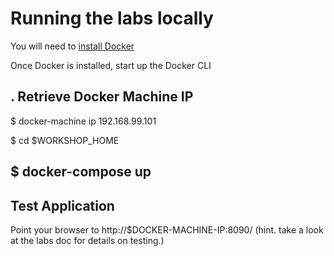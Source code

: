 # Running the labs locally

You will need to [install Docker](https://docs.docker.com/engine/installation/)

Once Docker is installed, start up the Docker CLI

. Retrieve Docker Machine IP
----
$ docker-machine ip
192.168.99.101

$ cd $WORKSHOP_HOME

$ docker-compose up
----

## Test Application

Point your browser to http://$DOCKER-MACHINE-IP:8090/  (hint. take a look at the labs doc for details on testing.)

